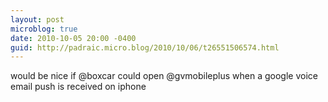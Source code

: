 ```yaml
---
layout: post
microblog: true
date: 2010-10-05 20:00 -0400
guid: http://padraic.micro.blog/2010/10/06/t26551506574.html
---
```

would be nice if @boxcar could open @gvmobileplus when a google voice email push is received on iphone
